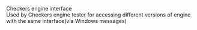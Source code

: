 Checkers engine interface  
Used by Checkers engine tester for accessing different versions of engine with the same interface(via Windows messages)
